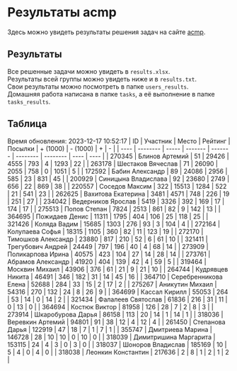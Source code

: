 # Результаты acmp
Здесь можно увидеть результаты решения задач на сайте [acmp](https://acmp.ru). 

## Результаты
Все решенные задачи можно увидеть в `results.xlsx`.  
Результаты всей группы можно увидеть ниже и в `results.txt`.  
Свои результаты можно посмотреть в папке `users_results`.  
Домашняя работа написана в папке `tasks`, а её выполнение в папке `tasks_results`.

## Таблица
Время обновления: 2023-12-17 10:52:17
| ID   | Участник | Место | Рейтинг | Посылки | + (1000) | - (1000) | +    | -    |
| ---- | -------- | ----- | ------- | ------- | -------- | -------- | ---- | ---- |
| 270345 | Блинов Артемий | 51 | 29426 | 4555 | 793 | 4 | 1293 | 22 |
| 263178 | Шестаков Вячеслав | 71 | 26090 | 2055 | 758 | 0 | 1051 | 5 |
| 172592 | Бабин Александр | 89 | 24086 | 2956 | 585 | 23 | 831 | 45 |
| 200929 | Синицына Владислава | 92 | 23680 | 2749 | 656 | 22 | 869 | 38 |
| 220557 | Соседов Максим | 322 | 15513 | 1284 | 522 | 21 | 541 | 23 |
| 262625 | Вахитова Екатерина | 3481 | 4571 | 748 | 226 | 19 | 251 | 27 |
| 234042 | Ведерников Ярослав | 5419 | 3326 | 392 | 169 | 17 | 174 | 17 |
| 275513 | Попов Степан | 7824 | 2513 | 861 | 82 | 9 | 142 | 13 |
| 364695 | Пожидаев Денис | 11311 | 1795 | 404 | 106 | 25 | 118 | 25 |
| 321426 | Коляда Вадим | 15685 | 1303 | 276 | 93 | 3 | 104 | 4 |
| 272164 | Колупаева Софья | 18315 | 1105 | 360 | 82 | 11 | 123 | 19 |
| 272170 | Тимошков Александр | 23880 | 817 | 210 | 52 | 6 | 61 | 10 |
| 321411 | Трегубович Андрей | 24449 | 797 | 196 | 40 | 4 | 68 | 14 |
| 273909 | Поликарпова Ирина | 40575 | 423 | 104 | 27 | 14 | 28 | 14 |
| 273761 | Абрамов Александр | 41920 | 404 | 139 | 42 | 4 | 59 | 5 |
| 319464 | Москвин Михаил | 43906 | 376 | 61 | 21 | 9 | 21 | 10 |
| 264744 | Кудрявцев Никита | 46491 | 346 | 182 | 31 | 14 | 45 | 16 |
| 364710 | Серебренникова Елена | 52688 | 284 | 33 | 15 | 2 | 17 | 2 |
| 275267 | Аникутин Михаил | 54316 | 270 | 132 | 24 | 8 | 26 | 9 |
| 364699 | Кассал Кирилл | 55053 | 264 | 53 | 14 | 0 | 14 | 2 |
| 321434 | Фалалеев Святослав | 61836 | 216 | 31 | 11 | 0 | 13 | 0 |
| 364694 | Костюк Виктор | 81958 | 126 | 28 | 7 | 2 | 8 | 3 |
| 273914 | Шкаробурова Дарья | 86158 | 113 | 20 | 14 | 1 | 14 | 1 |
| 318036 | Веревкин Артемий | 94801 | 91 | 38 | 12 | 4 | 12 | 4 |
| 261450 | Степанова Дарья | 122919 | 47 | 18 | 7 | 1 | 7 | 1 |
| 355747 | Дмитриева Марина | 146728 | 28 | 10 | 10 | 0 | 10 | 0 |
| 318039 | Димитришина Маргарита | 153115 | 24 | 4 | 3 | 0 | 3 | 0 |
| 318037 | Шоноров Владислав | 185169 | 10 | 5 | 4 | 0 | 4 | 0 |
| 318038 | Леонкин Константин | 217636 | 2 | 8 | 1 | 2 | 1 | 2 |
